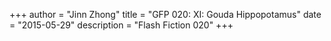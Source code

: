 +++
author = "Jinn Zhong"
title = "GFP 020: XI: Gouda Hippopotamus"
date = "2015-05-29"
description = "Flash Fiction 020"
+++
